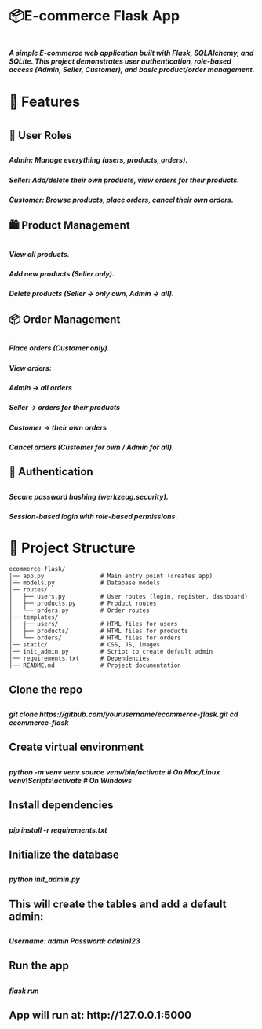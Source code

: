 <H1>📦E-commerce Flask App<H1>

<H5>A simple E-commerce web application built with Flask, SQLAlchemy, and SQLite.
This project demonstrates user authentication, role-based access (Admin, Seller, Customer), and basic product/order management.<H5>

<H1>🚀 Features<H1>
<H2>👤 User Roles<H2>
<H5>Admin: Manage everything (users, products, orders).<H5>
<H5>Seller: Add/delete their own products, view orders for their products.<H5>
<H5>Customer: Browse products, place orders, cancel their own orders.<H5>


<H2>🛍 Product Management<H2>
<H5>View all products.<H5>
<H5>Add new products (Seller only).<H5>
<H5>Delete products (Seller → only own, Admin → all).<H5>


<H2>📦 Order Management<H2>
<H5>Place orders (Customer only).<H5>
<H5>View orders:<H5>
<H5>Admin → all orders<H5>
<H5>Seller → orders for their products<H5>
<H5>Customer → their own orders<H5>
<H5>Cancel orders (Customer for own / Admin for all).<H5>


<H2>🔐 Authentication<H2>
<H5>Secure password hashing (werkzeug.security).<H5>
<H5>Session-based login with role-based permissions.<H5>


# 📂 Project Structure

```text
ecommerce-flask/
│── app.py                # Main entry point (creates app)
│── models.py             # Database models
│── routes/
│   ├── users.py          # User routes (login, register, dashboard)
│   ├── products.py       # Product routes
│   └── orders.py         # Order routes
│── templates/
│   ├── users/            # HTML files for users
│   ├── products/         # HTML files for products
│   └── orders/           # HTML files for orders
│── static/               # CSS, JS, images
│── init_admin.py         # Script to create default admin
│── requirements.txt      # Dependencies
│── README.md             # Project documentation
```


<H2>Clone the repo<H2>

<H5>git clone https://github.com/yourusername/ecommerce-flask.git
cd ecommerce-flask<H5>


<H2>Create virtual environment<H2>

<H5>python -m venv venv
source venv/bin/activate   # On Mac/Linux
venv\Scripts\activate      # On Windows<H5>


<H2>Install dependencies<H2>

<H5>pip install -r requirements.txt<H5>


<H2>Initialize the database<H2>

<H5>python init_admin.py<H5>


<H2>This will create the tables and add a default admin:<H2>

<H5>Username: admin
Password: admin123<H5>


<H2>Run the app<H2>

<H5>flask run<H5>


<H2>App will run at: http://127.0.0.1:5000<H2>
